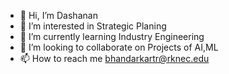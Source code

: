- 👋 Hi, I’m Dashanan 
- 👀 I’m interested in Strategic Planing
- 🌱 I’m currently learning Industry Engineering
- 💞️ I’m looking to collaborate on Projects of AI,ML
- 📫 How to reach me bhandarkartr@rknec.edu

<!---
dashanan05/dashanan05 is a ✨ special ✨ repository because its `README.md` (this file) appears on your GitHub profile.
You can click the Preview link to take a look at your changes.
--->
